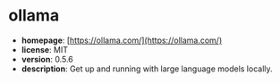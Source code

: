 # ollama

- **homepage**: [https://ollama.com/](https://ollama.com/)
- **license**: MIT
- **version**: 0.5.6
- **description**: Get up and running with large language models locally.

